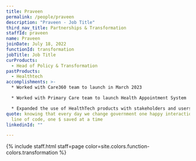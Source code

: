 ```yaml
---
title: Praveen
permalink: /people/praveen
description: "Praveen - Job Title"
third_nav_title: Partnerships & Transformation
staffId: praveen
name: Praveen
joinDate: July 18, 2022
functionId: transformation
jobTitle: Job Title
curProducts:
  - Head of Policy & Transformation
pastProducts:
  - Healthtech
accomplishments: >-
  * Worked with Care360 team to launch in March 2023

  * Worked with Primary Care team to launch Health Appointment System

  * Expanded the use of HealthTech products with stakeholders and users (e.g. Queue with SAF and MediPay/IRMS with MOH)
quote: knowing that every day we change government one happy interaction, one
  line of code, one $ saved at a time
linkedinId: ""

---
```


{% include staff.html staff=page color=site.colors.function-colors.transformation %}

